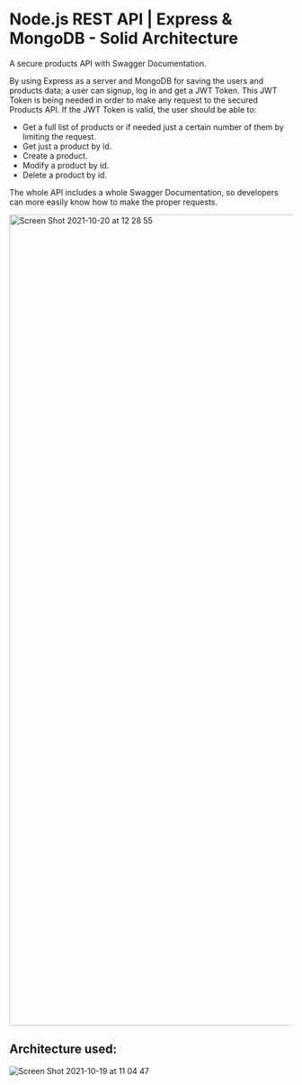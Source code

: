 # Node.js REST API | Express & MongoDB - Solid Architecture
A secure products API with Swagger Documentation.

By using Express as a server and MongoDB for saving the users and products data; a user can signup, log in and get a JWT Token. 
This JWT Token is being needed in order to make any request to the secured Products API. If the JWT Token is valid, the user should be able to:
- Get a full list of products or if needed just a certain number of them by limiting the request.
- Get just a product by id.
- Create a product.
- Modify a product by id.
- Delete a product by id.

The whole API includes a whole Swagger Documentation, so developers can more easily know how to make the proper requests.

<img width="1440" alt="Screen Shot 2021-10-20 at 12 28 55" src="https://user-images.githubusercontent.com/82840886/138142111-7ee0bb9e-3f55-4f07-9153-5ff19b41efde.png">

## Architecture used: 
![Screen Shot 2021-10-19 at 11 04 47](https://user-images.githubusercontent.com/82840886/138140166-62f9fd41-0698-4928-a40b-9587c4746565.png)



